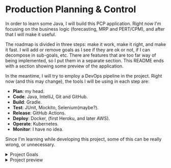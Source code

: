 # Production Planning & Control

In order to learn some Java, I will build this PCP application. Right now I'm focusing on the business logic (forecasting, MRP and PERT/CPM), and after that I will make it useful.

The roadmap is divided in three steps: make it work, make it right, and make it fast. I will add or remove goals as I see if they are ok or not, if I can decompose in sub-goals, etc. There are features that are too far way of being implemented, so I put them in a separate section. This README ends with a section showing some preview of the application.

In the meantime, I will try to employ a DevOps pipeline in the project. Right now (and this may change), the tools I will be using in each step are:

- **Plan**: my head.
- **Code**: Java, IntelliJ, Git and GitHub.
- **Build**: Gradle.
- **Test**: JUnit, Mockito, Selenium(maybe?).
- **Release**: GitHub Actions.
- **Deploy**: Docker, (first Heroku, and later AWS).
- **Operate**: Kubernetes.
- **Monitor**: I have no idea.

Since I'm learning while developing this project, some of this can be really wrong, or unnecessary.
<details>
  <summary>Project Goals</summary>
  
## 1. MAKE IT WORK

### FORECASTING

Quantitative methods

✅ Simple moving average

✅ Weighted moving averages

✅ Simple exponential smoothing

✅ Regression

Forecast errors

✅ Mean Forecast Error

✅ Mean Absolute Deviation

✅ Tracking Signal

### MRP (Material Requirement Planning)

✅ Transverse the tree

✅ Calculate the order for all children of a item

✅ Calculate the order for all children of a item, unifying repeated items in a single production order

✅ Add children after the creation of the item, set/update children and delete children

✅ Generate Bill of Materials (BOM)

### PERT/CPM
⬜ PERT/CPM

## 2. MAKE IT RIGHT
⚠️ Add unit tests with JUnit - *In progress*

⚠️ Build the project as a Spring REST API - *In progress*

⬜ Add user login (OAuth maybe?)

⚠️ Integrate with PostgreSQL database - *In progress*

⬜ Develop a web user interface (maybe pure Javascript, maybe React, don't know yet)

⬜ Develop a desktop user interface (maybe Electron, maybe JavaFX, don't know yet)

## 3. MAKE IT FAST (not much, actually)
⬜ Add integration tests

⬜ Add CI/CD (probably GitHub Actions)

⬜ Use docker

⬜ Use kubernetes

⬜ Deploy somewhere (AWS? Heroku?)

⬜ Add some monitoring tools

⬜ Rewrite the entire project in Assembly

## 4. NOT ANYTIME SOON
⬜ Generate PDF reports with tables, graphs, all the pretty stuff

⬜ Send reports to an email list
</details>

<details>
  <summary>Project preview</summary>
  
FORECASTING

You can do linear regression with the Linear Least Squares method, like that:

Create the data.
```
Data x = new Data(1, 2, 3, 4, 5, 6, 7, 8);
Data y = new Data(256, 312, 426, 278, 298, 387, 517, 349);
```

Put the data in the constructor of LinearLeastSquares.
```
LinearLeastSquares lls = new LinearLeastSquares(x, y);
```

Print the results.
```
lls.print();
y = 18,80x + 268,29
```

Given a demand and its forecast, you can calculate some forecast errors.

Initialize the demand and forecast data.
```
Data d = new Data(12, 15, 13, 16, 14, 12);
Data f = new Data(14, 13, 12, 13, 15, 14);
```

Instantiate  a new error, with the datasets.
```
Error e = new Error(d, f);
```

Calculate the Mean Forecast Error, Mean Absolute Deviation and Tracking Signal errors.
```
e.meanForecastError();
e.meanAbsoluteDeviation();
e.trackingSignal();
```

MRP

Given a tree of materials, and the requirements for the root item, you can generate the order production for all chidren.

<img src="img/tree.png" width="40%"/>

Here is the constructor of an item, and it's children:
```
public Item(String name, double initialStock, double leadTime, double safetyStock, double lotSize, Child... children);
public Child(Item item, int quantity);
```

You create the items.
```
Item c = new Item("C", 100, 1, 50, 600);
Item d = new Item("D", 100, 2 , 100, 400);
Item b = new Item("B", 50, 2, 0, 80);
Item a = new Item("A", 50,  1, 0, 200, new Child(c, 4), new Child(d, 3));
Item y = new Item("Y", 120, 1, 0, 140, new Child(a, 2), new Child(b, 1));
```

Set the demand for the root item.
```
y.demand(0, 0, 0, 120, 0, 50, 80, 90, 0, 180, 80, 90);
```

Calculate the planned order release. The argument in plan() is the multiple of the item for a given tree. For the root item, it will always be 1. In the case of item A, for this tree, it will be 2, and for C, it will be 4.
```
MRP mrp = y.plan(1);
```

And print the results.
```
mrp.print();
```
<img src="img/mrp.png" width="80%"/>
</details>
